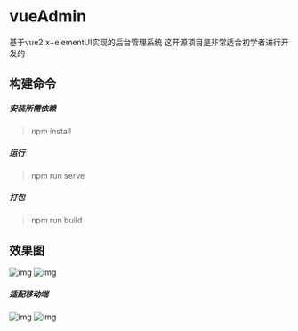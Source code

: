 # vueAdmin
基于vue2.x+elementUI实现的后台管理系统
这开源项目是非常适合初学者进行开发的

构建命令
-
##### 安装所需依赖
>npm install 

##### 运行
>npm run serve

##### 打包
>npm run build

效果图
-
![img](https://sucai.suoluomei.cn/sucai_zs/images/20201012111937-1.jpg)
![img](https://sucai.suoluomei.cn/sucai_zs/images/20201012111937-2.jpg)

##### 适配移动端
![img](https://sucai.suoluomei.cn/sucai_zs/images/20201012112347-3.jpg)
![img](https://sucai.suoluomei.cn/sucai_zs/images/20201012112347-4.jpg)